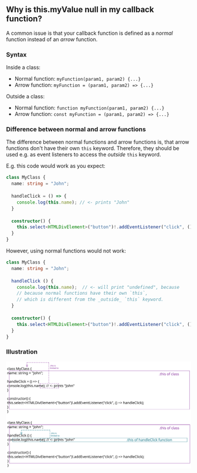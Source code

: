 ## Why is this.myValue null in my callback function?

A common issue is that your callback function is defined as a _normal_ function instead of an _arrow_ function.

### Syntax

Inside a class:
- Normal function: `myFunction(param1, param2) {...}`
- Arrow function: `myFunction = (param1, param2) => {...}`

Outside a class:
- Normal function: `function myFunction(param1, param2) {...}`
- Arrow function: `const myFunction = (param1, param2) => {...}`

### Difference between normal and arrow functions

The difference between normal functions and arrow functions is, that arrow functions don't have their own `this` keyword. Therefore, they should be used e.g. as event listeners to access the _outside_ `this` keyword.

E.g. this code would work as you expect:

```ts
class MyClass {
  name: string = "John";
  
  handleClick = () => {
    console.log(this.name); // <- prints "John"
  }
  
  constructor() {
    this.select<HTMLDivElement>("button")!.addEventListener("click", () => handleClick);
  }
}
```

However, using normal functions would not work:

```ts
class MyClass {
  name: string = "John";
  
  handleClick () {
    console.log(this.name);  // <- will print "undefined", because
    // because normal functions have their own `this`, 
    // which is different from the _outside_ `this` keyword.
  }
  
  constructor() {
    this.select<HTMLDivElement>("button")!.addEventListener("click", () => handleClick);
  }
}
```

### Illustration

![arrow-vs-normal-functions](../res/arrow-vs-normal.svg)